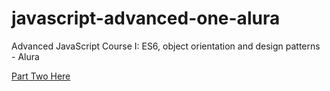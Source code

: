 # javascript-advanced-one-alura
Advanced JavaScript Course I: ES6, object orientation and design patterns - Alura

<a href="https://github.com/LuizParo/javascript-advanced-two-alura">Part Two Here</a>

